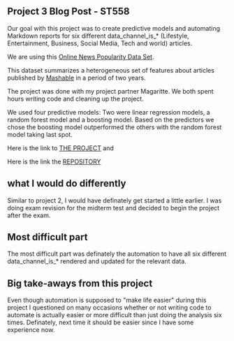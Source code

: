 ## Project 3 Blog Post - ST558

Our goal with this project was to create predictive models and automating Markdown reports for six different data_channel_is_* (Lifestyle, Entertainment, Business, Social Media, Tech and world) articles. 

We are using this [Online News Popularity Data Set](https://archive.ics.uci.edu/ml/datasets/Online+News+Popularity).

This dataset summarizes a heterogeneous set of features about articles published by [Mashable](http://www.mashable.com) in a period of two years. 

The project was done with my project partner Magaritte. We both spent hours writing code and cleaning up the project. 

We used four predictive models: Two were linear regression models, a random forest model and a boosting model. Based on the predictors we chose the boosting model outperformed the others with the random forest model taking last spot.

Here is the link to [THE PROJECT](https://magarittenguyen.github.io/ST558_Project3_GroupF/) and                

Here is the link the [REPOSITORY](https://github.com/magarittenguyen/ST558_Project3_GroupF)

## what I would do differently

Similar to project 2,  I would have definately get started a little earlier. I was doing exam revision for the midterm test and decided to begin the project after the exam. 

## Most difficult part

The most difficult part was definately the automation to have all six different data_channel_is_* rendered and updated for the relevant data.

## Big take-aways from this project

Even though automation is supposed to "make life easier" during this project I questioned on many occasions whether or not writing code to automate is actually easier or more difficult than just doing the analysis six times. Definately, next time it should be easier since I have some experience now.



